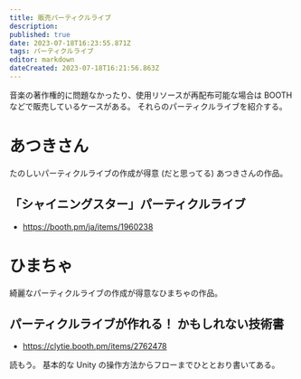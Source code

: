 ```yaml
---
title: 販売パーティクルライブ
description: 
published: true
date: 2023-07-18T16:23:55.871Z
tags: パーティクルライブ
editor: markdown
dateCreated: 2023-07-18T16:21:56.863Z
---
```


音楽の著作権的に問題なかったり、使用リソースが再配布可能な場合は BOOTH などで販売しているケースがある。
それらのパーティクルライブを紹介する。


# あつきさん

たのしいパーティクルライブの作成が得意 (だと思ってる) あつきさんの作品。

## 「シャイニングスター」パーティクルライブ

* https://booth.pm/ja/items/1960238


# ひまちゃ

綺麗なパーティクルライブの作成が得意なひまちゃの作品。

## パーティクルライブが作れる！ かもしれない技術書

* https://clytie.booth.pm/items/2762478

読もう。
基本的な Unity の操作方法からフローまでひととおり書いてある。